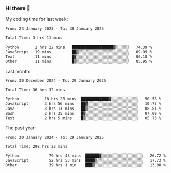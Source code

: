 ### Hi there 👋

My coding time for last week:

<!--START_SECTION:week-->

```txt
From: 23 January 2025 - To: 30 January 2025

Total Time: 3 hrs 11 mins

Python       2 hrs 22 mins   ██████████████████▓░░░░░░   74.39 %
JavaScript   19 mins         ██▒░░░░░░░░░░░░░░░░░░░░░░   09.99 %
Text         11 mins         █▓░░░░░░░░░░░░░░░░░░░░░░░   06.18 %
Other        11 mins         █▒░░░░░░░░░░░░░░░░░░░░░░░   05.95 %
```

<!--END_SECTION:week-->

Last month:

<!--START_SECTION:month-->

```txt
From: 30 December 2024 - To: 29 January 2025

Total Time: 36 hrs 32 mins

Python           18 hrs 28 mins  ████████████▓░░░░░░░░░░░░   50.58 %
JavaScript       3 hrs 56 mins   ██▓░░░░░░░░░░░░░░░░░░░░░░   10.77 %
Java             3 hrs 13 mins   ██▒░░░░░░░░░░░░░░░░░░░░░░   08.81 %
Bash             2 hrs 35 mins   █▓░░░░░░░░░░░░░░░░░░░░░░░   07.09 %
Text             2 hrs 5 mins    █▒░░░░░░░░░░░░░░░░░░░░░░░   05.73 %
```

<!--END_SECTION:month-->

The past year:

<!--START_SECTION:year-->

```txt
From: 30 January 2024 - To: 29 January 2025

Total Time: 298 hrs 22 mins

Python             79 hrs 43 mins  ██████▓░░░░░░░░░░░░░░░░░░   26.72 %
JavaScript         52 hrs 53 mins  ████▒░░░░░░░░░░░░░░░░░░░░   17.73 %
Other              39 hrs 1 min    ███▒░░░░░░░░░░░░░░░░░░░░░   13.08 %
```

<!--END_SECTION:year-->
